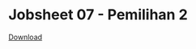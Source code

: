 # Jobsheet 07 - Pemilihan 2

[Download](https://drive.google.com/open?id=0B3kUrRMuN8hEaUU5dFlmQkJuTmM)
